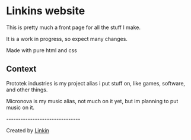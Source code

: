 <body class="crt">
  <h1 class="crt">Linkins website</h1>
  <p>This is pretty much a front page for all the  stuff I make.</p>
  <p>It is a work in progress, so expect many changes.</p>
  <p>Made with pure html and css</p>
  <h2>Context</h2>
  <p>Prototek industries is my project alias i put stuff on, like games, software, and other things.</p>
  <p>Micronova is my music alias, not much on it yet, but im planning to put music on it.</p>
  <p>-------------------------------</p>
</body>
<footer class="crt">
  <p>Created by <a href="https://github.com/Prototek6502">Linkin</a>
</footer>
